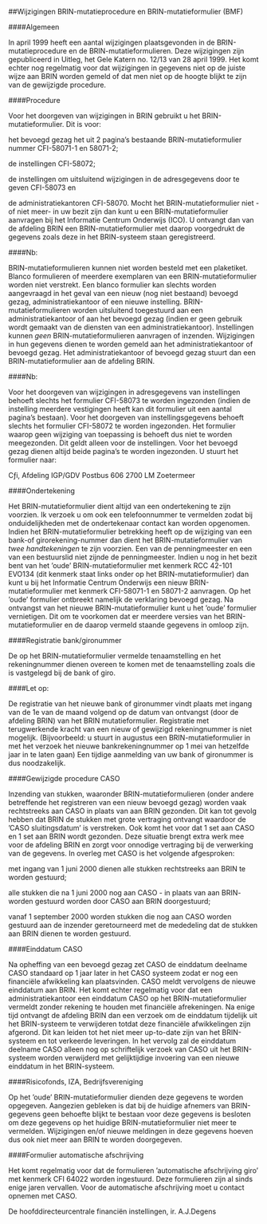 <meta http-equiv='Content-Type' content='text/html; charset=utf-8' />

##Wijzigingen BRIN-mutatieprocedure en BRIN-mutatieformulier (BMF)

####Algemeen

In april 1999 heeft een aantal wijzigingen plaatsgevonden in de BRIN-mutatieprocedure en de BRIN-mutatieformulieren. Deze wijzigingen zijn gepubliceerd in Uitleg, het Gele Katern no. 12/13 van 28 april 1999. Het komt echter nog regelmatig voor dat wijzigingen in gegevens niet op de juiste wijze aan BRIN worden gemeld of dat men niet op de hoogte blijkt te zijn van de gewijzigde procedure.    

####Procedure

Voor het doorgeven van wijzigingen in BRIN gebruikt u het BRIN-mutatieformulier. Dit is voor: 

het bevoegd gezag het uit 2 pagina’s bestaande BRIN-mutatieformulier nummer CFI-58071-1 en 58071-2;  

de instellingen CFI-58072;  

de instellingen om uitsluitend wijzigingen in de adresgegevens door te geven CFI-58073 en  

de administratiekantoren CFI-58070.   Mocht het BRIN-mutatieformulier niet - of niet meer- in uw bezit zijn dan kunt u een BRIN-mutatieformulier aanvragen bij het Informatie Centrum Onderwijs (ICO). U ontvangt dan van de afdeling BRIN een BRIN-mutatieformulier met daarop voorgedrukt de gegevens zoals deze in het BRIN-systeem staan geregistreerd.   

####Nb:

BRIN-mutatieformulieren kunnen niet worden besteld met een plaketiket. Blanco formulieren of meerdere exemplaren van een BRIN-mutatieformulier worden niet verstrekt. Een blanco formulier kan slechts worden aangevraagd in het geval van een nieuw (nog niet bestaand) bevoegd gezag, administratiekantoor of een nieuwe instelling. BRIN-mutatieformulieren worden uitsluitend toegestuurd aan een administratiekantoor of aan het bevoegd gezag (indien er geen gebruik wordt gemaakt van de diensten van een administratiekantoor). Instellingen kunnen *geen* BRIN-mutatieformulieren aanvragen of inzenden. Wijzigingen in hun gegevens dienen te worden gemeld aan het administratiekantoor of bevoegd gezag. Het administratiekantoor of bevoegd gezag stuurt dan een BRIN-mutatieformulier aan de afdeling BRIN.    

####Nb:

Voor het doorgeven van wijzigingen in adresgegevens van instellingen behoeft slechts het formulier CFI-58073 te worden ingezonden (indien de instelling meerdere vestigingen heeft kan dit formulier uit een aantal pagina’s bestaan). Voor het doorgeven van instellingsgegevens behoeft slechts het formulier CFI-58072 te worden ingezonden. Het formulier waarop geen wijziging van toepassing is behoeft dus niet te worden meegezonden. Dit geldt alleen voor de instellingen. Voor het bevoegd gezag dienen altijd beide pagina’s te worden ingezonden. U stuurt het formulier naar: 

Cƒi, Afdeling IGP/GDV Postbus 606 2700 LM Zoetermeer       

####Ondertekening

Het BRIN-mutatieformulier dient altijd van een ondertekening te zijn voorzien. Ik verzoek u om ook een telefoonnummer te vermelden zodat bij onduidelijkheden met de ondertekenaar contact kan worden opgenomen. Indien het BRIN-mutatieformulier betrekking heeft op de wijziging van een bank-of girorekening-nummer dan dient het BRIN-mutatieformulier van *twee handtekeningen* te zijn voorzien. Een van de penningmeester en een van een bestuurslid niet zijnde de penningmeester. Indien u nog in het bezit bent van het ’oude’ BRIN-mutatieformulier met kenmerk RCC 42-101 EVO134 (dit kenmerk staat links onder op het BRIN-mutatieformulier) dan kunt u bij het Informatie Centrum Onderwijs een nieuw BRIN-mutatieformulier met kenmerk CFI-58071-1 en 58071-2 aanvragen. Op het ’oude’ formulier ontbreekt namelijk de verklaring bevoegd gezag. Na ontvangst van het nieuwe BRIN-mutatieformulier kunt u het ’oude’ formulier vernietigen. Dit om te voorkomen dat er meerdere versies van het BRIN-mutatieformulier en de daarop vermeld staande gegevens in omloop zijn.    

####Registratie bank/gironummer

De op het BRIN-mutatieformulier vermelde tenaamstelling en het rekeningnummer dienen overeen te komen met de tenaamstelling zoals die is vastgelegd bij de bank of giro.   

####Let op:

De registratie van het nieuwe bank of gironummer vindt plaats met ingang van de 1e van de maand volgend op de datum van ontvangst (door de afdeling BRIN) van het BRIN mutatieformulier. Registratie met terugwerkende kracht van een nieuw of gewijzigd rekeningnummer is niet mogelijk. (Bijvoorbeeld: u stuurt in augustus een BRIN-mutatieformulier in met het verzoek het nieuwe bankrekeningnummer op 1 mei van hetzelfde jaar in te laten gaan) Een tijdige aanmelding van uw bank of gironummer is dus noodzakelijk.     

####Gewijzigde procedure CASO

Inzending van stukken, waaronder BRIN-mutatieformulieren (onder andere betreffende het registreren van een nieuw bevoegd gezag) worden vaak rechtstreeks aan CASO in plaats van aan BRIN gezonden. Dit kan tot gevolg hebben dat BRIN de stukken met grote vertraging ontvangt waardoor de ’CASO sluitingsdatum’ is verstreken. Ook komt het voor dat 1 set aan CASO en 1 set aan BRIN wordt gezonden. Deze situatie brengt extra werk mee voor de afdeling BRIN en zorgt voor onnodige vertraging bij de verwerking van de gegevens. In overleg met CASO is het volgende afgesproken: 

met ingang van 1 juni 2000 dienen alle stukken rechtstreeks aan BRIN te worden gestuurd;  

alle stukken die na 1 juni 2000 nog aan CASO - in plaats van aan BRIN- worden gestuurd worden door CASO aan BRIN doorgestuurd;  

vanaf 1 september 2000 worden stukken die nog aan CASO worden gestuurd aan de inzender geretourneerd met de mededeling dat de stukken aan BRIN dienen te worden gestuurd.      

####Einddatum CASO

Na opheffing van een bevoegd gezag zet CASO de einddatum deelname CASO standaard op 1 jaar later in het CASO systeem zodat er nog een financiële afwikkeling kan plaatsvinden. CASO meldt vervolgens de nieuwe einddatum aan BRIN. Het komt echter regelmatig voor dat een administratiekantoor een einddatum CASO op het BRIN-mutatieformulier vermeldt zonder rekening te houden met financiële afrekeningen. Na enige tijd ontvangt de afdeling BRIN dan een verzoek om de einddatum tijdelijk uit het BRIN-systeem te verwijderen totdat deze financiële afwikkelingen zijn afgerond. Dit kan leiden tot het niet meer up-to-date zijn van het BRIN-systeem en tot verkeerde leveringen. In het vervolg zal de einddatum deelname CASO alleen nog op schriftelijk verzoek van CASO uit het BRIN-systeem worden verwijderd met gelijktijdige invoering van een nieuwe einddatum in het BRIN-systeem.    

####Risicofonds, IZA, Bedrijfsvereniging

Op het ’oude’ BRIN-mutatieformulier dienden deze gegevens te worden opgegeven. Aangezien gebleken is dat bij de huidige afnemers van BRIN-gegevens geen behoefte blijkt te bestaan voor deze gegevens is besloten om deze gegevens op het huidige BRIN-mutatieformulier niet meer te vermelden. Wijzigingen en/of nieuwe meldingen in deze gegevens hoeven dus ook niet meer aan BRIN te worden doorgegeven.    

####Formulier automatische afschrijving

Het komt regelmatig voor dat de formulieren ’automatische afschrijving giro’ met kenmerk CFI 64022 worden ingestuurd. Deze formulieren zijn al sinds enige jaren vervallen. Voor de automatische afschrijving moet u contact opnemen met CASO.      

De 
hoofddirecteurcentrale financiën instellingen, 
ir. A.J.Degens    
